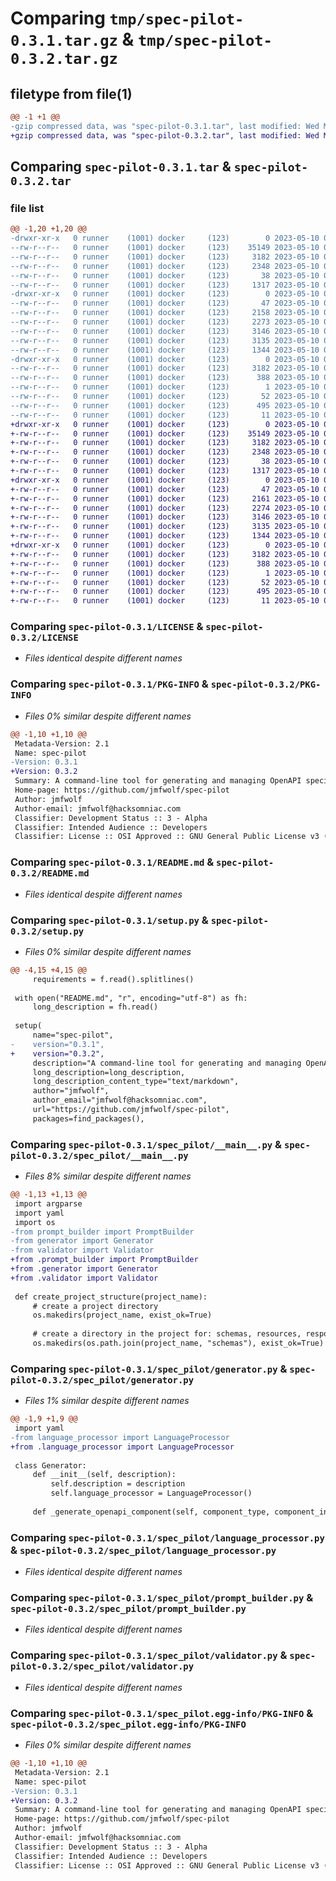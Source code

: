 # Comparing `tmp/spec-pilot-0.3.1.tar.gz` & `tmp/spec-pilot-0.3.2.tar.gz`

## filetype from file(1)

```diff
@@ -1 +1 @@
-gzip compressed data, was "spec-pilot-0.3.1.tar", last modified: Wed May 10 04:07:06 2023, max compression
+gzip compressed data, was "spec-pilot-0.3.2.tar", last modified: Wed May 10 04:12:49 2023, max compression
```

## Comparing `spec-pilot-0.3.1.tar` & `spec-pilot-0.3.2.tar`

### file list

```diff
@@ -1,20 +1,20 @@
-drwxr-xr-x   0 runner    (1001) docker     (123)        0 2023-05-10 04:07:06.991142 spec-pilot-0.3.1/
--rw-r--r--   0 runner    (1001) docker     (123)    35149 2023-05-10 04:06:55.000000 spec-pilot-0.3.1/LICENSE
--rw-r--r--   0 runner    (1001) docker     (123)     3182 2023-05-10 04:07:06.991142 spec-pilot-0.3.1/PKG-INFO
--rw-r--r--   0 runner    (1001) docker     (123)     2348 2023-05-10 04:06:55.000000 spec-pilot-0.3.1/README.md
--rw-r--r--   0 runner    (1001) docker     (123)       38 2023-05-10 04:07:06.991142 spec-pilot-0.3.1/setup.cfg
--rw-r--r--   0 runner    (1001) docker     (123)     1317 2023-05-10 04:06:55.000000 spec-pilot-0.3.1/setup.py
-drwxr-xr-x   0 runner    (1001) docker     (123)        0 2023-05-10 04:07:06.991142 spec-pilot-0.3.1/spec_pilot/
--rw-r--r--   0 runner    (1001) docker     (123)       47 2023-05-10 04:06:55.000000 spec-pilot-0.3.1/spec_pilot/__init__.py
--rw-r--r--   0 runner    (1001) docker     (123)     2158 2023-05-10 04:06:55.000000 spec-pilot-0.3.1/spec_pilot/__main__.py
--rw-r--r--   0 runner    (1001) docker     (123)     2273 2023-05-10 04:06:55.000000 spec-pilot-0.3.1/spec_pilot/generator.py
--rw-r--r--   0 runner    (1001) docker     (123)     3146 2023-05-10 04:06:55.000000 spec-pilot-0.3.1/spec_pilot/language_processor.py
--rw-r--r--   0 runner    (1001) docker     (123)     3135 2023-05-10 04:06:55.000000 spec-pilot-0.3.1/spec_pilot/prompt_builder.py
--rw-r--r--   0 runner    (1001) docker     (123)     1344 2023-05-10 04:06:55.000000 spec-pilot-0.3.1/spec_pilot/validator.py
-drwxr-xr-x   0 runner    (1001) docker     (123)        0 2023-05-10 04:07:06.991142 spec-pilot-0.3.1/spec_pilot.egg-info/
--rw-r--r--   0 runner    (1001) docker     (123)     3182 2023-05-10 04:07:06.000000 spec-pilot-0.3.1/spec_pilot.egg-info/PKG-INFO
--rw-r--r--   0 runner    (1001) docker     (123)      388 2023-05-10 04:07:06.000000 spec-pilot-0.3.1/spec_pilot.egg-info/SOURCES.txt
--rw-r--r--   0 runner    (1001) docker     (123)        1 2023-05-10 04:07:06.000000 spec-pilot-0.3.1/spec_pilot.egg-info/dependency_links.txt
--rw-r--r--   0 runner    (1001) docker     (123)       52 2023-05-10 04:07:06.000000 spec-pilot-0.3.1/spec_pilot.egg-info/entry_points.txt
--rw-r--r--   0 runner    (1001) docker     (123)      495 2023-05-10 04:07:06.000000 spec-pilot-0.3.1/spec_pilot.egg-info/requires.txt
--rw-r--r--   0 runner    (1001) docker     (123)       11 2023-05-10 04:07:06.000000 spec-pilot-0.3.1/spec_pilot.egg-info/top_level.txt
+drwxr-xr-x   0 runner    (1001) docker     (123)        0 2023-05-10 04:12:49.360288 spec-pilot-0.3.2/
+-rw-r--r--   0 runner    (1001) docker     (123)    35149 2023-05-10 04:12:38.000000 spec-pilot-0.3.2/LICENSE
+-rw-r--r--   0 runner    (1001) docker     (123)     3182 2023-05-10 04:12:49.360288 spec-pilot-0.3.2/PKG-INFO
+-rw-r--r--   0 runner    (1001) docker     (123)     2348 2023-05-10 04:12:38.000000 spec-pilot-0.3.2/README.md
+-rw-r--r--   0 runner    (1001) docker     (123)       38 2023-05-10 04:12:49.360288 spec-pilot-0.3.2/setup.cfg
+-rw-r--r--   0 runner    (1001) docker     (123)     1317 2023-05-10 04:12:38.000000 spec-pilot-0.3.2/setup.py
+drwxr-xr-x   0 runner    (1001) docker     (123)        0 2023-05-10 04:12:49.356288 spec-pilot-0.3.2/spec_pilot/
+-rw-r--r--   0 runner    (1001) docker     (123)       47 2023-05-10 04:12:38.000000 spec-pilot-0.3.2/spec_pilot/__init__.py
+-rw-r--r--   0 runner    (1001) docker     (123)     2161 2023-05-10 04:12:38.000000 spec-pilot-0.3.2/spec_pilot/__main__.py
+-rw-r--r--   0 runner    (1001) docker     (123)     2274 2023-05-10 04:12:38.000000 spec-pilot-0.3.2/spec_pilot/generator.py
+-rw-r--r--   0 runner    (1001) docker     (123)     3146 2023-05-10 04:12:38.000000 spec-pilot-0.3.2/spec_pilot/language_processor.py
+-rw-r--r--   0 runner    (1001) docker     (123)     3135 2023-05-10 04:12:38.000000 spec-pilot-0.3.2/spec_pilot/prompt_builder.py
+-rw-r--r--   0 runner    (1001) docker     (123)     1344 2023-05-10 04:12:38.000000 spec-pilot-0.3.2/spec_pilot/validator.py
+drwxr-xr-x   0 runner    (1001) docker     (123)        0 2023-05-10 04:12:49.360288 spec-pilot-0.3.2/spec_pilot.egg-info/
+-rw-r--r--   0 runner    (1001) docker     (123)     3182 2023-05-10 04:12:49.000000 spec-pilot-0.3.2/spec_pilot.egg-info/PKG-INFO
+-rw-r--r--   0 runner    (1001) docker     (123)      388 2023-05-10 04:12:49.000000 spec-pilot-0.3.2/spec_pilot.egg-info/SOURCES.txt
+-rw-r--r--   0 runner    (1001) docker     (123)        1 2023-05-10 04:12:49.000000 spec-pilot-0.3.2/spec_pilot.egg-info/dependency_links.txt
+-rw-r--r--   0 runner    (1001) docker     (123)       52 2023-05-10 04:12:49.000000 spec-pilot-0.3.2/spec_pilot.egg-info/entry_points.txt
+-rw-r--r--   0 runner    (1001) docker     (123)      495 2023-05-10 04:12:49.000000 spec-pilot-0.3.2/spec_pilot.egg-info/requires.txt
+-rw-r--r--   0 runner    (1001) docker     (123)       11 2023-05-10 04:12:49.000000 spec-pilot-0.3.2/spec_pilot.egg-info/top_level.txt
```

### Comparing `spec-pilot-0.3.1/LICENSE` & `spec-pilot-0.3.2/LICENSE`

 * *Files identical despite different names*

### Comparing `spec-pilot-0.3.1/PKG-INFO` & `spec-pilot-0.3.2/PKG-INFO`

 * *Files 0% similar despite different names*

```diff
@@ -1,10 +1,10 @@
 Metadata-Version: 2.1
 Name: spec-pilot
-Version: 0.3.1
+Version: 0.3.2
 Summary: A command-line tool for generating and managing OpenAPI specifications
 Home-page: https://github.com/jmfwolf/spec-pilot
 Author: jmfwolf
 Author-email: jmfwolf@hacksomniac.com
 Classifier: Development Status :: 3 - Alpha
 Classifier: Intended Audience :: Developers
 Classifier: License :: OSI Approved :: GNU General Public License v3 (GPLv3)
```

### Comparing `spec-pilot-0.3.1/README.md` & `spec-pilot-0.3.2/README.md`

 * *Files identical despite different names*

### Comparing `spec-pilot-0.3.1/setup.py` & `spec-pilot-0.3.2/setup.py`

 * *Files 0% similar despite different names*

```diff
@@ -4,15 +4,15 @@
     requirements = f.read().splitlines()
 
 with open("README.md", "r", encoding="utf-8") as fh:
     long_description = fh.read()
     
 setup(
     name="spec-pilot",
-    version="0.3.1",
+    version="0.3.2",
     description="A command-line tool for generating and managing OpenAPI specifications",
     long_description=long_description,
     long_description_content_type="text/markdown",
     author="jmfwolf",
     author_email="jmfwolf@hacksomniac.com",
     url="https://github.com/jmfwolf/spec-pilot",
     packages=find_packages(),
```

### Comparing `spec-pilot-0.3.1/spec_pilot/__main__.py` & `spec-pilot-0.3.2/spec_pilot/__main__.py`

 * *Files 8% similar despite different names*

```diff
@@ -1,13 +1,13 @@
 import argparse
 import yaml
 import os
-from prompt_builder import PromptBuilder
-from generator import Generator
-from validator import Validator
+from .prompt_builder import PromptBuilder
+from .generator import Generator
+from .validator import Validator
 
 def create_project_structure(project_name):
     # create a project directory
     os.makedirs(project_name, exist_ok=True)
 
     # create a directory in the project for: schemas, resources, responses, and parameters
     os.makedirs(os.path.join(project_name, "schemas"), exist_ok=True)
```

### Comparing `spec-pilot-0.3.1/spec_pilot/generator.py` & `spec-pilot-0.3.2/spec_pilot/generator.py`

 * *Files 1% similar despite different names*

```diff
@@ -1,9 +1,9 @@
 import yaml
-from language_processor import LanguageProcessor
+from .language_processor import LanguageProcessor
 
 class Generator:
     def __init__(self, description):
         self.description = description
         self.language_processor = LanguageProcessor()
 
     def _generate_openapi_component(self, component_type, component_info):
```

### Comparing `spec-pilot-0.3.1/spec_pilot/language_processor.py` & `spec-pilot-0.3.2/spec_pilot/language_processor.py`

 * *Files identical despite different names*

### Comparing `spec-pilot-0.3.1/spec_pilot/prompt_builder.py` & `spec-pilot-0.3.2/spec_pilot/prompt_builder.py`

 * *Files identical despite different names*

### Comparing `spec-pilot-0.3.1/spec_pilot/validator.py` & `spec-pilot-0.3.2/spec_pilot/validator.py`

 * *Files identical despite different names*

### Comparing `spec-pilot-0.3.1/spec_pilot.egg-info/PKG-INFO` & `spec-pilot-0.3.2/spec_pilot.egg-info/PKG-INFO`

 * *Files 0% similar despite different names*

```diff
@@ -1,10 +1,10 @@
 Metadata-Version: 2.1
 Name: spec-pilot
-Version: 0.3.1
+Version: 0.3.2
 Summary: A command-line tool for generating and managing OpenAPI specifications
 Home-page: https://github.com/jmfwolf/spec-pilot
 Author: jmfwolf
 Author-email: jmfwolf@hacksomniac.com
 Classifier: Development Status :: 3 - Alpha
 Classifier: Intended Audience :: Developers
 Classifier: License :: OSI Approved :: GNU General Public License v3 (GPLv3)
```

